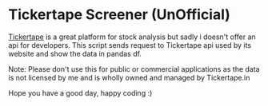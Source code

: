 # Tickertape Screener (UnOfficial) #

[Tickertape]("https://www.tickertape.in/) is a great platform for stock analysis but sadly i doesn't offer an api for developers. This script sends request to Tickertape api used by its website and show the data in pandas df.

Note: Please don't use this for public or commercial applications as the data is not licensed by me and is wholly owned and managed by Tickertape.in 

Hope you have a good day, happy coding :)